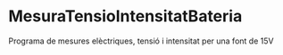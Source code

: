 # MesuraTensioIntensitatBateria

Programa de mesures elèctriques, tensió i intensitat per una font de 15V
